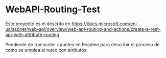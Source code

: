 # WebAPI-Routing-Test
Este proyecto es el descrito en https://docs.microsoft.com/en-us/aspnet/web-api/overview/web-api-routing-and-actions/create-a-rest-api-with-attribute-routing

Pendiente de transcribir apuntes en Readme para describir el proceso de como se emplea el ruteo con atributos
